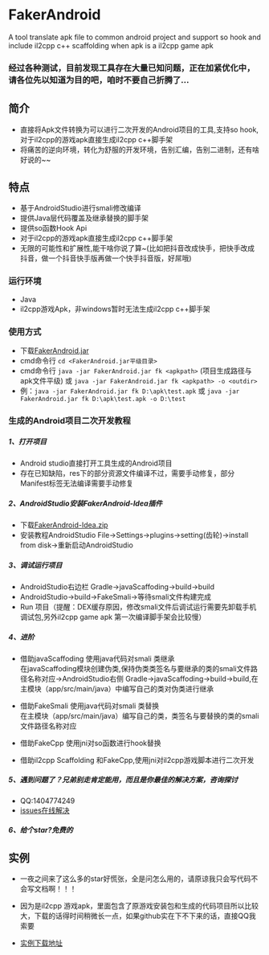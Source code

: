 
# FakerAndroid
A tool translate apk file to common android project and support so hook and include il2cpp c++ scaffolding when apk is a il2cpp game apk

### 经过各种测试，目前发现工具存在大量已知问题，正在加紧优化中，请各位先以知道为目的吧，咱时不要自己折腾了...

## 简介
- 直接将Apk文件转换为可以进行二次开发的Android项目的工具,支持so hook,对于il2cpp的游戏apk直接生成il2cpp c++脚手架
- 将痛苦的逆向环境，转化为舒服的开发环境，告别汇编，告别二进制，还有啥好说的~~ 
## 特点

- 基于AndroidStudio进行smali修改编译
- 提供Java层代码覆盖及继承替换的脚手架
- 提供so函数Hook Api
- 对于il2cpp的游戏apk直接生成il2cpp c++脚手架
- 无限的可能性和扩展性,能干啥你说了算~(比如把抖音改成快手，把快手改成抖音，做一个抖音快手版再做一个快手抖音版，好屌哦)

### 运行环境
- Java
- il2cpp游戏Apk，非windows暂时无法生成il2cpp c++脚手架
### 使用方式
- 下载[FakerAndroid.jar](https://github.com/Efaker/FakerAndroid/releases/tag/0.0.1)
- cmd命令行 ```cd <FakerAndroid.jar平级目录>``` 
- cmd命令行 ```java -jar FakerAndroid.jar fk <apkpath>``` (项目生成路径与apk文件平级) 或 ```java -jar FakerAndroid.jar fk <apkpath> -o <outdir>```
- 例：```java -jar FakerAndroid.jar fk D:\apk\test.apk``` 或 ```java -jar FakerAndroid.jar fk D:\apk\test.apk -o D:\test```

### 生成的Android项目二次开发教程

##### 1、打开项目
- Android studio直接打开工具生成的Android项目
- 存在已知缺陷，res下的部分资源文件编译不过，需要手动修复，部分Manifest标签无法编译需要手动修复
##### 2、AndroidStudio安装FakerAndroid-Idea插件
- 下载[FakerAndroid-Idea.zip](https://github.com/Efaker/FakerAndroid-Idea/releases/tag/FakerAndroid-Idea0.0.1)
- 安装教程AndroidStudio File->Settings->plugins->setting(齿轮)->install from disk->重新启动AndroidStudio
##### 3、调试运行项目
- AndroidStudio右边栏  Gradle->javaScaffoding->build->build
- AndroidStudio->build->FakeSmali->等待smali文件构建完成
- Run 项目（提醒：DEX缓存原因，修改smali文件后调试运行需要先卸载手机调试包,另外il2cpp game apk 第一次编译脚手架会比较慢）
##### 4、进阶
- 借助javaScaffoding 使用java代码对smali 类继承  
  在javaScaffoding模块创建伪类,保持伪类类签名与要继承的类的smali文件路径名称对应->AndroidStudio右侧 Gradle->javaScaffoding->build->build,在主模块（app/src/main/java）中编写自己的类对伪类进行继承  
- 借助FakeSmali 使用java代码对smali 类替换  
  在主模块（app/src/main/java）编写自己的类，类签名与要替换的类的smali文件路径名称对应
- 借助FakeCpp 使用jni对so函数进行hook替换
        

- 借助il2cpp Scaffolding 和FakeCpp,使用jni对il2cpp游戏脚本进行二次开发





##### 5、遇到问题了？兄弟别走肯定能用，而且是你最佳的解决方案，咨询探讨
- QQ:1404774249
- [issues在线解决](https://github.com/Efaker/FakerAndroid/issues)
##### 6、给个star?免费的           


## 实例
- 一夜之间来了这么多的star好慌张，全是问怎么用的，请原谅我只会写代码不会写文档啊！！！  

- 因为是il2cpp 游戏apk，里面包含了原游戏安装包和生成的代码项目所以比较大，下载的话得时间稍微长一点，如果github实在下不下来的话，直接QQ我索要
- [实例下载地址](https://github.com/Efaker/FakerAndroid-Demos/releases/tag/BasicDemo1)







        
        
        
        
        
      
                
 








